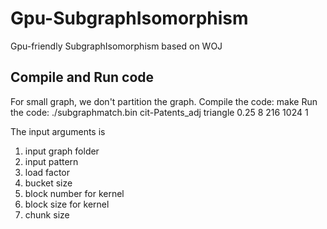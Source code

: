 # Gpu-SubgraphIsomorphism
Gpu-friendly SubgraphIsomorphism based on WOJ

## Compile and Run code
For small graph, we don't partition the graph. 
Compile the code:
    make
Run the code:
    ./subgraphmatch.bin cit-Patents_adj triangle 0.25 8 216 1024 1

The input arguments is 
1. input graph folder 
2. input pattern
3. load factor
4. bucket size
5. block number for kernel
6. block size for kernel
7. chunk size